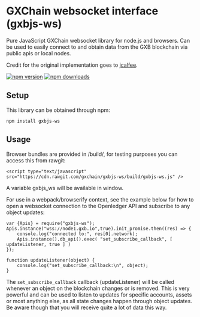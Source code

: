 # GXChain websocket interface (gxbjs-ws)

Pure JavaScript GXChain websocket library for node.js and browsers. Can be used to easily connect to and obtain data from the GXB blockchain via public apis or local nodes.

Credit for the original implementation goes to [jcalfee](https://github.com/jcalfee).

[![npm version](https://img.shields.io/npm/v/gxbjs-ws.svg?style=flat-square)](https://www.npmjs.com/package/gxbjs-ws)
[![npm downloads](https://img.shields.io/npm/dm/gxbjs-ws.svg?style=flat-square)](https://www.npmjs.com/package/gxbjs-ws)


## Setup

This library can be obtained through npm:
```
npm install gxbjs-ws
```

## Usage

Browser bundles are provided in /build/, for testing purposes you can access this from rawgit:

```
<script type="text/javascript" src="https://cdn.rawgit.com/gxchain/gxbjs-ws/build/gxbjs-ws.js" />
```

A variable gxbjs_ws will be available in window.

For use in a webpack/browserify context, see the example below for how to open a websocket connection to the Openledger API and subscribe to any object updates:

```
var {Apis} = require("gxbjs-ws");
Apis.instance("wss://node1.gxb.io",true).init_promise.then((res) => {
    console.log("connected to:", res[0].network);
    Apis.instance().db_api().exec( "set_subscribe_callback", [ updateListener, true ] )
});

function updateListener(object) {
    console.log("set_subscribe_callback:\n", object);
}
```
The `set_subscribe_callback` callback (updateListener) will be called whenever an object on the blockchain changes or is removed. This is very powerful and can be used to listen to updates for specific accounts, assets or most anything else, as all state changes happen through object updates. Be aware though that you will receive quite a lot of data this way.
